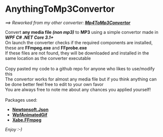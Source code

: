 # AnythingToMp3Convertor
*==> Reworked from my other converter: **<a href=https://github.com/ChrisVDB36/Mp4ToMp3Convertor>Mp4ToMp3Convertor</a>***

Convert **any media file *(non mp3)*** to **MP3** using a simple convertor made in ***WPF C# .NET Core 3.1+***<br />
On launch the converter checks if the required components are installed, these are **FFmpeg.exe** and **FFprobe.exe**<br />
If these files are not found, they will be downloaded and installed in the same location as the converter executable
<br />
<br />
Copy pasted my code to a github repo for anyone who likes to use/modify this<br />
The convertor works for almost any media file but if you think anything can be done better feel free to edit to your own favor<br />
You are always free to note me about any chances you applied yourself!
<br />
<br />
Packages used:
 - **<a href=https://github.com/JamesNK/Newtonsoft.Json>Newtonsoft.Json</a>**
 - **<a href=https://github.com/XamlAnimatedGif/WpfAnimatedGif>WpfAnimatedGif</a>**
 - **<a href=https://github.com/tomaszzmuda/Xabe.FFmpeg>Xabe.FFmpeg</a>**

*Enjoy :-)*
